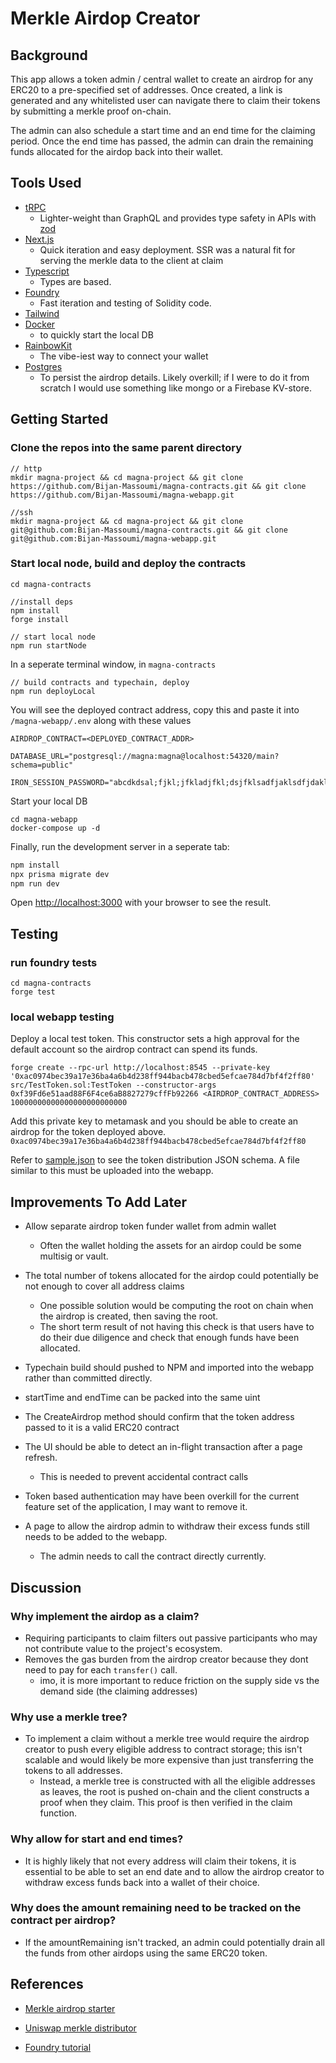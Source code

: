 
# Merkle Airdop Creator 

## Background

This app allows a token admin / central wallet to create an airdrop for any ERC20 to a pre-specified set of addresses. Once created, a link is generated and any whitelisted user can navigate there to claim their tokens by submitting a merkle proof on-chain.

The admin can also schedule a start time and an end time for the claiming period. Once the end time has passed, the admin can drain the remaining funds allocated for the airdop back into their wallet.

## Tools Used

- [tRPC](https://trpc.io/) 
  - Lighter-weight than GraphQL and provides type safety in APIs with [zod](https://github.com/colinhacks/zod)
- [Next.js](https://nextjs.org/)
  - Quick iteration and easy deployment. SSR was a natural fit for serving the merkle data to the client at claim
- [Typescript](https://www.typescriptlang.org/)
  - Types are based.
- [Foundry](https://github.com/foundry-rs/foundry)
  - Fast iteration and testing of Solidity code.
- [Tailwind](https://tailwindcss.com/)
- [Docker](https://www.docker.com/) 
  - to quickly start the local DB
- [RainbowKit](https://www.rainbowkit.com/)
  -  The vibe-iest way to connect your wallet
-  [Postgres](https://www.postgresql.org/)
   -  To persist the airdrop details. Likely overkill; if I were to do it from scratch I would use something like mongo or a Firebase KV-store.


## Getting Started

### Clone the repos into the same parent directory

```
// http
mkdir magna-project && cd magna-project && git clone https://github.com/Bijan-Massoumi/magna-contracts.git && git clone https://github.com/Bijan-Massoumi/magna-webapp.git

//ssh
mkdir magna-project && cd magna-project && git clone git@github.com:Bijan-Massoumi/magna-contracts.git && git clone git@github.com:Bijan-Massoumi/magna-webapp.git
```

### Start local node, build and deploy the contracts

```
cd magna-contracts

//install deps
npm install
forge install

// start local node
npm run startNode
```

In a seperate terminal window, in  `magna-contracts`

```
// build contracts and typechain, deploy
npm run deployLocal
```

 You will see the deployed contract address, copy this and paste it into `/magna-webapp/.env` along with these values

 ```
AIRDROP_CONTRACT=<DEPLOYED_CONTRACT_ADDR>

DATABASE_URL="postgresql://magna:magna@localhost:54320/main?schema=public"

IRON_SESSION_PASSWORD="abcdkdsal;fjkl;jfkladjfkl;dsjfklsadfjaklsdfjdaklsfjsadklfjasdklfjadskl;fjdsaklfjask;lfjadskfj;slfjks"
 ```


Start your local DB
 ```
cd magna-webapp
docker-compose up -d
 ```

Finally, run the development server in a seperate tab:

```bash
npm install
npx prisma migrate dev
npm run dev
```

Open [http://localhost:3000](http://localhost:3000) with your browser to see the result.

## Testing

### run foundry tests

```
cd magna-contracts
forge test
```

### local webapp testing

Deploy a local test token. This constructor sets a high approval for the default account so the airdrop contract can spend its funds.

```
forge create --rpc-url http://localhost:8545 --private-key '0xac0974bec39a17e36ba4a6b4d238ff944bacb478cbed5efcae784d7bf4f2ff80' src/TestToken.sol:TestToken --constructor-args 0xf39Fd6e51aad88F6F4ce6aB8827279cffFb92266 <AIRDROP_CONTRACT_ADDRESS> 10000000000000000000000000
```

Add this private key to metamask and you should be able to create an airdrop for the token deployed above.
 `0xac0974bec39a17e36ba4a6b4d238ff944bacb478cbed5efcae784d7bf4f2ff80`

 Refer to [sample.json](https://github.com/Bijan-Massoumi/magna-webapp/blob/main/sample.json) to see the token distribution JSON schema. A file similar to this must be uploaded into the webapp.


## Improvements To Add Later

- Allow separate airdrop token funder wallet from admin wallet
  - Often the wallet holding the assets for an airdop could be some multisig or vault.

- The total number of tokens allocated for the airdop could potentially be not enough to cover all address claims
  - One possible solution would be computing the root on chain when the airdrop is created, then saving the root.
  - The short term result of not having this check is that users have to do their due diligence and check that enough funds have been allocated.

- Typechain build should pushed to NPM and imported into the webapp rather than committed directly.

- startTime and endTime can be packed into the same uint

- The CreateAirdrop method should confirm that the token address passed to it is a valid ERC20 contract

- The UI should be able to detect an in-flight transaction after a page refresh.
  - This is needed to prevent accidental contract calls

- Token based authentication may have been overkill for the current feature set of the application, I may want to remove it.
- A page to allow the airdrop admin to withdraw their excess funds still needs to be added to the webapp. 
  - The admin needs to call the contract directly currently.

## Discussion

### Why implement the airdop as a claim?

  - Requiring participants to claim filters out passive participants who may not contribute value to the project's ecosystem.
  - Removes the gas burden from the airdrop creator because they dont need to pay for each  `transfer()` call.
    - imo, it is more important to reduce friction on the supply side vs the demand side (the claiming addresses)

### Why use a merkle tree?

- To implement a claim without a merkle tree would require the airdrop creator to push every eligible address to contract storage; this isn't scalable and would likely be more expensive than just transferring the tokens to all addresses.
  - Instead, a merkle tree is constructed with all the eligible addresses as leaves, the root is pushed on-chain and the client constructs a proof when they claim. This proof is then verified in the claim function.

### Why allow for start and end times?
- It is highly likely that not every address will claim their tokens, it is essential to be able to set an end date and to allow the airdrop creator to withdraw excess funds back into a wallet of their choice.

### Why does the amount remaining need to be tracked on the contract per airdrop?

- If the amountRemaining isn't tracked, an admin could potentially drain all the funds from other airdops using the same ERC20 token.

 ## References
- [Merkle airdrop starter](https://github.com/Anish-Agnihotri/merkle-airdrop-starter/blob/master/contracts/src/test/utils/MerkleClaimERC20Test.sol)
  
- [Uniswap merkle distributor](https://github.com/Uniswap/merkle-distributor)
- [Foundry tutorial](https://nader.mirror.xyz/6Mn3HjrqKLhHzu2balLPv4SqE5a-oEESl4ycpRkWFsc)


